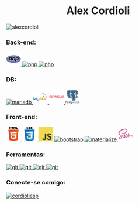<h1 align="center">Alex Cordioli</h1>

<p align="left">
<img src="https://komarev.com/ghpvc/?username=alexcordioli&label=Profile%20views&color=0e75b6&style=flat"
alt="alexcordioli"/>
</p>
 




<h3 align="left">Back-end:</h3>

<p align="left">
<a href="https://www.php.net" target="_blank" rel="noreferrer">
<img src="https://raw.githubusercontent.com/devicons/devicon/master/icons/php/php-original.svg" alt="php"
width="40" height="40"/>
</a>

<a href="https://www.php.net" target="_blank" rel="noreferrer">
<img src="https://cdn.jsdelivr.net/gh/devicons/devicon@latest/icons/laravel/laravel-line-wordmark.svg" alt="php"
width="60" height="40"/>
</a>

<a href="https://www.php.net" target="_blank" rel="noreferrer">
<img src="https://cdn.jsdelivr.net/gh/devicons/devicon@latest/icons/lumen/lumen-original.svg" alt="php"
width="80" height="80"/>
</a>





</p>


<h3 align="left">DB:</h3>

<p align="left">
<a href="https://mariadb.org/" target="_blank" rel="noreferrer">
<img src="https://www.vectorlogo.zone/logos/mariadb/mariadb-icon.svg" alt="mariadb" width="40" height="40"/>
</a>
<a href="https://www.mysql.com/" target="_blank" rel="noreferrer">
<img src="https://raw.githubusercontent.com/devicons/devicon/master/icons/mysql/mysql-original-wordmark.svg"
alt="mysql" width="40" height="40"/>
</a>
<a href="https://www.oracle.com/" target="_blank" rel="noreferrer">
<img src="https://raw.githubusercontent.com/devicons/devicon/master/icons/oracle/oracle-original.svg"
alt="oracle" width="40" height="40"/>
</a>

<a href="https://www.postgresql.org" target="_blank" rel="noreferrer">
<img src="https://raw.githubusercontent.com/devicons/devicon/master/icons/postgresql/postgresql-original-wordmark.svg"
alt="postgresql" width="40" height="40"/>
</a>

</p>


<h3 align="left">Front-end:</h3>


<p align="left">
<a href="https://www.w3.org/html/" target="_blank" rel="noreferrer">
<img src="https://raw.githubusercontent.com/devicons/devicon/master/icons/html5/html5-original-wordmark.svg"
alt="html5" width="40" height="40"/>
</a>
<a href="https://www.w3schools.com/css/" target="_blank" rel="noreferrer">
<img src="https://raw.githubusercontent.com/devicons/devicon/master/icons/css3/css3-original-wordmark.svg"
alt="css3" width="40" height="40"/>
</a>
<a href="https://developer.mozilla.org/en-US/docs/Web/JavaScript" target="_blank" rel="noreferrer">
<img src="https://raw.githubusercontent.com/devicons/devicon/master/icons/javascript/javascript-original.svg"
alt="javascript" width="40" height="40"/>
</a>

<a href="https://getbootstrap.com" target="_blank" rel="noreferrer">
<img src="https://cdn.jsdelivr.net/gh/devicons/devicon@latest/icons/bootstrap/bootstrap-original-wordmark.svg"
alt="bootstrap" width="40" height="40"/>
</a>

<a href="https://materializecss.com/" target="_blank" rel="noreferrer">
<img src="https://raw.githubusercontent.com/prplx/svg-logos/5585531d45d294869c4eaab4d7cf2e9c167710a9/svg/materialize.svg"
alt="materialize" width="40" height="40"/>
</a>

<a href="https://sass-lang.com" target="_blank" rel="noreferrer">
<img src="https://raw.githubusercontent.com/devicons/devicon/master/icons/sass/sass-original.svg" alt="sass"
width="40" height="40"/>
</a>

</p>



<h3 align="left">Ferramentas:</h3>
<p align="left">


<a href="https://www.jetbrains.com/pt-br/phpstorm/" target="_blank" rel="noreferrer">
<img src="https://cdn.jsdelivr.net/gh/devicons/devicon@latest/icons/phpstorm/phpstorm-original.svg" alt="git" width="40" height="40"/>
</a>

<a href="https://git-scm.com/" target="_blank" rel="noreferrer">
<img src="https://cdn.jsdelivr.net/gh/devicons/devicon@latest/icons/git/git-plain-wordmark.svg" alt="git" width="40" height="40"/>
</a>

<a href="https://git-scm.com/" target="_blank" rel="noreferrer">
<img src="https://cdn.jsdelivr.net/gh/devicons/devicon@latest/icons/github/github-original-wordmark.svg" alt="git" width="40" height="40"/>
</a>


<a href="https://git-scm.com/" target="_blank" rel="noreferrer">
<img src="https://cdn.jsdelivr.net/gh/devicons/devicon@latest/icons/postman/postman-original-wordmark.svg" alt="git" width="40" height="40"/>
</a>





</p>


<h3 align="left">Conecte-se comigo:</h3>
<p align="left">
<a href="https://instagram.com/cordioliesp" target="_blank">
<img align="center"
src="https://raw.githubusercontent.com/rahuldkjain/github-profile-readme-generator/master/src/images/icons/Social/instagram.svg"
alt="cordioliesp" height="30" width="40"/>
</a>
</p>

 
